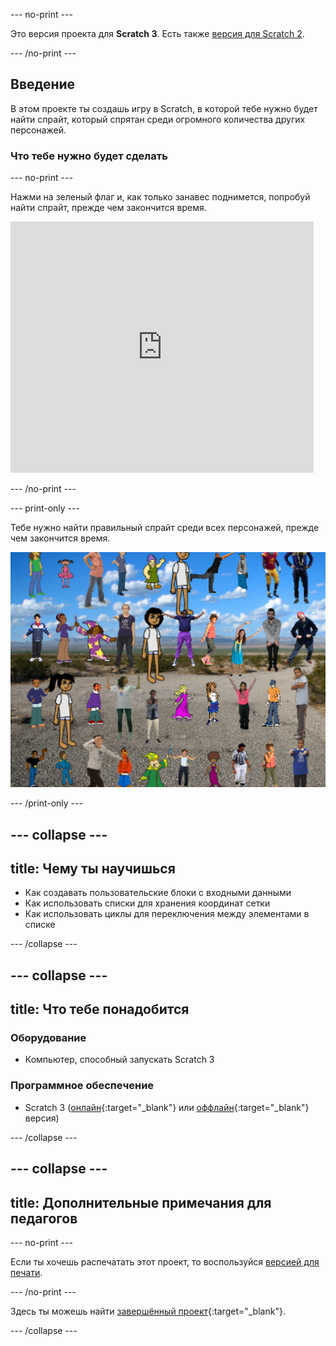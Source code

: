 --- no-print ---

Это версия проекта для **Scratch 3**. Есть также [версия для Scratch 2](https://projects.raspberrypi.org/ru-RU/projects/lineup-scratch2).

--- /no-print ---

## Введение

В этом проекте ты создашь игру в Scratch, в которой тебе нужно будет найти спрайт, который спрятан среди огромного количества других персонажей.

### Что тебе нужно будет сделать

--- no-print ---

Нажми на зеленый флаг и, как только занавес поднимется, попробуй найти спрайт, прежде чем закончится время.

<div class="scratch-preview">
  <iframe allowtransparency="true" width="485" height="402" src="https://scratch.mit.edu/projects/embed/462405029/?autostart=false" frameborder="0" scrolling="no"></iframe>
</div>

--- /no-print ---

--- print-only ---

Тебе нужно найти правильный спрайт среди всех персонажей, прежде чем закончится время.

![пример](images/showcase.png)

--- /print-only ---

--- collapse ---
---
title: Чему ты научишься
---

+ Как создавать пользовательские блоки с входными данными
+ Как использовать списки для хранения координат сетки
+ Как использовать циклы для переключения между элементами в списке

--- /collapse ---

--- collapse ---
---
title: Что тебе понадобится
---

### Оборудование

+ Компьютер, способный запускать Scratch 3

### Программное обеспечение

+ Scratch 3 ([онлайн](http://rpf.io/scratchon){:target="_blank"} или [оффлайн](http://rpf.io/scratchoff){:target="_blank"} версия)

--- /collapse ---

--- collapse ---
---
title: Дополнительные примечания для педагогов
---

--- no-print ---

Если ты хочешь распечатать этот проект, то воспользуйся [версией для печати](https://projects.raspberrypi.org/ru-RU/projects/lineup/print).

--- /no-print ---

Здесь ты можешь найти [завершённый проект](http://rpf.io/p/ru-RU/lineup-get){:target="_blank"}.

--- /collapse ---